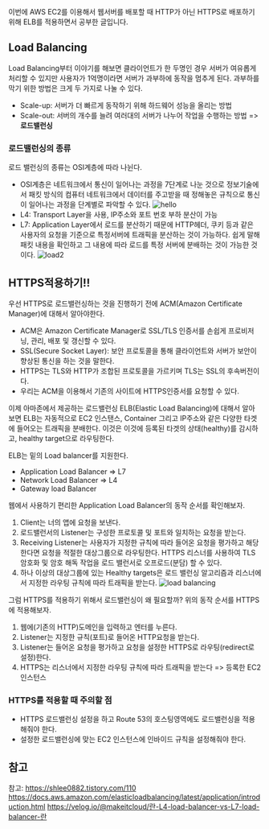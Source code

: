 이번에 AWS EC2를 이용해서 웹서버를 배포할 때 HTTP가 아닌 HTTPS로 배포하기 위해 ELB를 적용하면서 공부한 글입니다.

## Load Balancing
Load Balancing부터 이야기를 해보면 클라이언트가 한 두명인 경우 서버가 여유롭게 처리할 수 있지만 사용자가 1억명이라면 서버가 과부하에 동작을 멈추게 된다. 과부하를 막기 위한 방법은 크게 두 가지로 나눌 수 있다.

- Scale-up: 서버가 더 빠르게 동작하기 위해 하드웨어 성능을 올리는 방법
- Scale-out: 서버의 개수를 늘려 여러대의 서버가 나누어 작업을 수행하는 방법 => **로드밸런싱**

### 로드밸런싱의 종류
로드 밸런싱의 종류는 OSI계층에 따라 나뉜다. 
- OSI계층은 네트워크에서 통신이 일어나는 과정을 7단계로 나눈 것으로 정보기술에서 패킷 방식의 컴퓨터 네트워크에서 데이터를 주고받을 때 정해놓은 규칙으로 통신이 일어나는 과정을 단계별로 파악할 수 있다. 
![hello](https://user-images.githubusercontent.com/67263146/148767561-87578781-277c-4f5e-9e2f-3c22971a9691.png)
- L4: Transport Layer을 사용, IP주소와 포트 번호 부하 분산이 가능
- L7: Application Layer에서 로드를 분산하기 때문에 HTTP헤더, 쿠키 등과 같은 사용자의 요청을 기준으로 특정서버에 트래픽을 분산하는 것이 가능하다. 쉽게 말해 패킷 내용을 확인하고 그 내용에 따라 로드를 특정 서버에 분배하는 것이 가능한 것이다.
![load2](https://user-images.githubusercontent.com/67263146/148768085-edb86867-4575-417e-bd25-7859299bb799.png)

## HTTPS적용하기!!
우선 HTTPS로 로드밸런싱하는 것을 진행하기 전에 ACM(Amazon Certificate Manager)에 대해서 알아야한다. 
- ACM은 Amazon Certificate Manager로 SSL/TLS 인증서를 손쉽게 프로비저닝, 관리, 배포 및 갱신할 수 있다.
- SSL(Secure Socket Layer): 보안 프로토콜을 통해 클라이언트와 서버가 보안이 향상된 통신을 하는 것을 말한다.
- HTTPS는 TLS와 HTTP가 조합된 프로토콜을 가르키며 TLS는 SSL의 후속버전이다.
- 우리는 ACM을 이용해서 기존의 사이트에 HTTPS인증서를 요청할 수 있다.

이제 아마존에서 제공하는 로드밸런싱 ELB(Elastic Load Balancing)에 대해서 알아보면 ELB는 자동적으로 EC2 인스탠스, Container 그리고 IP주소와 같은 다양한 타겟에 들어오는 트래픽을 분배한다. 이것은 이것에 등록된 타겟의 상태(healthy)를 감시하고, healthy target으로 라우팅한다.

ELB는 밑의 Load balancer를 지원한다.
- Application Load Balancer => L7
- Network Load Balancer => L4
- Gateway load Balancer

웹에서 사용하기 편리한 Application Load Balancer의 동작 순서를 확인해보자.
1. Client는 너의 앱에 요청을 보낸다.
2. 로드밸런서의 Listener는 구성한 프로토콜 및 포트와 일치하는 요청을 받는다.
3. Receiving Listener는 사용자가 지정한 규칙에 따라 들어온 요청을 평가하고 해당한다면 요청을 적절한 대상그룹으로 라우팅한다. HTTPS 리스너를 사용하여 TLS암호화 및 암호 해독 작업을 로드 밸런서로 오프로드(분담) 할 수 있다. 
4. 하나 이상의 대상그룹에 있는 Healthy targets은 로드 밸런싱 알고리즘과 리스너에서 지정한 라우팅 규칙에 따라 트래픽을 받는다.
![load balancing](https://user-images.githubusercontent.com/67263146/148774056-1ef58982-075c-4654-93d0-1b45ea8f55dd.png)



그럼 HTTPS를 적용하기 위해서 로드밸런싱이 왜 필요할까? 위의 동작 순서를 HTTPS에 적용해보자.
1. 웹에(기존의 HTTP)도메인을 입력하고 엔터를 누른다.
2. Listener는 지정한 규칙(포트)로 들어온 HTTP요청을 받는다.
3. Listener는 들어온 요청을 평가하고 요청을 설정한 HTTPS로 라우팅(redirect로 설정)한다.
4. HTTPS는 리스너에서 지정한 라우팅 규칙에 따라 트래픽을 받는다 => 등록한 EC2 인스턴스 

### HTTPS를 적용할 때 주의할 점 
- HTTPS 로드밸런싱 설정을 하고 Route 53의 호스팅영역에도 로드밸런싱을 적용해줘야 한다.
- 설정한 로드밸런싱에 맞는 EC2 인스턴스에 인바이드 규칙을 설정해줘야 한다.

## 참고

참고: https://shlee0882.tistory.com/110
https://docs.aws.amazon.com/elasticloadbalancing/latest/application/introduction.html
https://velog.io/@makeitcloud/란-L4-load-balancer-vs-L7-load-balancer-란
